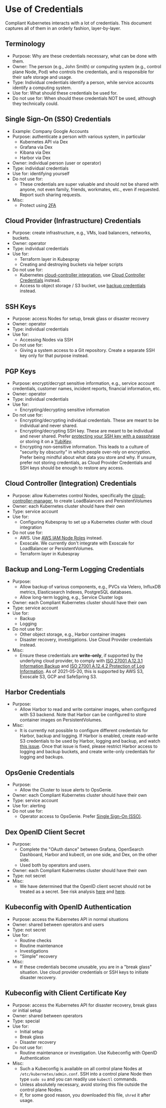 Use of Credentials
==================
Compliant Kubernetes interacts with a lot of credentials. This document captures all of them in an orderly fashion, layer-by-layer.

Terminology
-----------
* Purpose: Why are these credentials necessary, what can be done with them.
* Owner: The person (e.g., John Smith) or computing system (e.g., control plane Node, Pod) who controls the credentials, and is responsible for their safe storage and usage.
* Type: Individual credentials identify a person, while service accounts identify a computing system.
* Use for: What should these credentials be used for.
* Do not use for: When should these credentials NOT be used, although they technically could.

Single Sign-On (SSO) Credentials
--------------------------------

* Example: Company Google Accounts
* Purpose: authenticate a person with various system, in particular
    * Kubernetes API via Dex
    * Grafana via Dex
    * Kibana via Dex
    * Harbor via Dex
* Owner: individual person (user or operator)
* Type: individual credentials
* Use for: identifying yourself
* Do not use for:
    * These credentials are super valuable and should not be shared with anyone, not even family, friends, workmates, etc., even if requested. Report such sharing requests.
* Misc:
    * Protect using [2FA](https://en.wikipedia.org/wiki/Multi-factor_authentication)

Cloud Provider (Infrastructure) Credentials
-------------------------------------------

* Purpose: create infrastructure, e.g., VMs, load balancers, networks, buckets.
* Owner: operator
* Type: individual credentials
* Use for:
    * Terraform layer in Kubespray
    * Creating and destroying buckets via helper scripts
* Do not use for:
    * Kubernetes [cloud-controller integration](https://github.com/kubernetes-sigs/kubespray/blob/master/inventory/sample/group_vars/all/openstack.yml#L38), use [Cloud Controller Credentials](#cloud-controller-integration-credentials) instead.
    * Access to object storage / S3 bucket, use [backup credentials](backup-and-long-term-logging-credentials) instead.

SSH Keys
--------

* Purpose: access Nodes for setup, break glass or disaster recovery
* Owner: operator
* Type: individual credentials
* Use for:
    * Accessing Nodes via SSH
* Do not use for:
    * Giving a system access to a Git repository. Create a separate SSH key only for that purpose instead.

PGP Keys
--------

* Purpose: encrypt/decrypt sensitive information, e.g., service account credentials, customer names, incident reports, financial information, etc.
* Owner: operator
* Type: individual credentials
* Use for:
    * Encrypting/decrypting sensitive information
* Do not use for:
    * Encrypting/decrypting individual credentials. These are meant to be individual and never shared.
    * Encrypting/decrypting SSH key. These are meant to be individual and never shared. Prefer [protecting your SSH key with a passphrase](https://martin.kleppmann.com/2013/05/24/improving-security-of-ssh-private-keys.html) or storing it on a [YubiKey](https://en.wikipedia.org/wiki/YubiKey).
    * Encrypting non-sensitive information. This leads to a culture of "security by obscurity" in which people over-rely on encryption. Prefer being mindful about what data you store and why. If unsure, prefer not storing credentials, as Cloud Provider Credentials and SSH keys should be enough to restore any access.

Cloud Controller (Integration) Credentials
------------------------------------------

* Purpose: allow Kubernetes control Nodes, specifically the [cloud-controller-manager](https://kubernetes.io/docs/concepts/architecture/cloud-controller/), to create LoadBalancers and PersistentVolumes
* Owner: each Kubernetes cluster should have their own
* Type: service account
* Use for:
    * Configuring Kubespray to set up a Kubernetes cluster with cloud integration
* Do not use for:
    * AWS. Use [AWS IAM Node Roles](https://github.com/kubernetes-sigs/kubespray/blob/master/contrib/terraform/aws/modules/iam/main.tf) instead.
    * Exoscale. We currently don't integrate with Exoscale for LoadBalancer or PersistentVolumes.
    * Terraform layer in Kubespray

Backup and Long-Term Logging Credentials
----------------------------------------

* Purpose:
    * Allow backup of various components, e.g., PVCs via Velero, InfluxDB metrics, Elasticsearch Indexes, PostgreSQL databases.
    * Allow long-term logging, e.g., Service Cluster logs
* Owner: each Compliant Kubernetes cluster should have their own
* Type: service account
* Use for:
    * Backup
    * Logging
* Do not use for:
    * Other object storage, e.g., Harbor container images
    * Disaster recovery, investigations. Use Cloud Provider credentials instead.
* Misc:
    * Ensure these credentials are **write-only**, if supported by the underlying cloud provider, to comply with [ISO 27001 A.12.3.1 Information Backup](https://www.isms.online/iso-27001/annex-a-12-operations-security/) and [ISO 27001 A.12.4.2 Protection of Log Information](https://www.isms.online/iso-27001/annex-a-12-operations-security/). As of 2021-05-20, this is supported by AWS S3, Exoscale S3, GCP and SafeSpring S3.

Harbor Credentials
------------------

* Purpose:
    * Allow Harbor to read and write container images, when configured with S3 backend. Note that Harbor can be configured to store container images on PersistentVolumes.
* Misc:
    * It is currently not possible to configure different credentials for Harbor, backup and logging. If Harbor is enabled, create read-write S3 credentials to be used by Harbor, logging and backup, and watch [this issue](https://github.com/elastisys/compliantkubernetes-apps/issues/452). Once that issue is fixed, please restrict Harbor access to logging and backup buckets, and create write-only credentials for logging and backups.

OpsGenie Credentials
--------------------

* Purpose:
    * Allow the Cluster to issue alerts to OpsGenie.
* Owner: each Compliant Kubernetes cluster should have their own
* Type: service account
* Use for: alerting
* Do not use for:
    * Operator access to OpsGenie. Prefer [Single Sign-On (SSO)](https://support.atlassian.com/opsgenie/docs/configure-google-sso/).

Dex OpenID Client Secret
------------------------

* Purpose:
    * Complete the "OAuth dance" between Grafana, OpenSearch Dashboard, Harbor and kubectl, on one side, and Dex, on the other side.
    * Used both by operators and users.
* Owner: each Compliant Kubernetes cluster should have their own
* Type: not secret
* Misc:
    * We have determined that the OpenID client secret should not be treated as a secret. See risk analysis [here](https://github.com/dexidp/dex/issues/469) and [here](https://security.stackexchange.com/questions/225809/what-is-the-worst-i-can-do-if-i-know-openid-connect-client-secret).

Kubeconfig with OpenID Authentication
-------------------------------------

* Purpose: access the Kubernetes API in normal situations
* Owner: shared between operators and users
* Type: not secret
* Use for:
    * Routine checks
    * Routine maintenance
    * Investigations
    * "Simple" recovery
* Misc:
    * If these credentials become unusable, you are in a "break glass" situation. Use cloud provider credentials or SSH keys to initiate disaster recovery.

Kubeconfig with Client Certificate Key
--------------------------------------

* Purpose: access the Kubernetes API for disaster recovery, break glass or initial setup
* Owner: shared between operators
* Type: special
* Use for:
    * Initial setup
    * Break glass
    * Disaster recovery
* Do not use for:
    * Routine maintenance or investigation. Use Kubeconfig with OpenID Authentication
* Misc:
    * Such a Kubeconfig is available on all control plane Nodes at `/etc/kubernetes/admin.conf`. SSH into a control plane Node then type `sudo su` and you can readily use `kubectl` commands.
    * Unless absolutely necessary, avoid storing this file outside the control plane Nodes.
    * If, for some good reason, you downloaded this file, `shred` it after usage.
